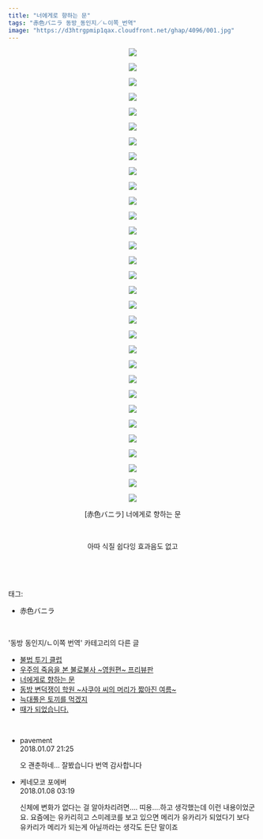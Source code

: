 ```yaml
---
title: "너에게로 향하는 문"
tags: "赤色バニラ 동방_동인지／ㄴ이쪽_번역"
image: "https://d3htrgpmip1qax.cloudfront.net/ghap/4096/001.jpg"
---
```

<div class="article">
<p style="text-align: center; clear: none; float: none;"><img src="{{ site.imgserver5 }}/ghap/4096/001.jpg"/></p>
<p style="text-align: center; clear: none; float: none;"><img src="{{ site.imgserver5 }}/ghap/4096/002.jpg"/></p>
<p style="text-align: center; clear: none; float: none;"><img src="{{ site.imgserver5 }}/ghap/4096/003.jpg"/></p>
<p style="text-align: center; clear: none; float: none;"><img src="{{ site.imgserver5 }}/ghap/4096/004.jpg"/></p>
<p style="text-align: center; clear: none; float: none;"><img src="{{ site.imgserver5 }}/ghap/4096/005.jpg"/></p>
<p style="text-align: center; clear: none; float: none;"><img src="{{ site.imgserver5 }}/ghap/4096/006.jpg"/></p>
<p style="text-align: center; clear: none; float: none;"><img src="{{ site.imgserver5 }}/ghap/4096/007.jpg"/></p>
<p style="text-align: center; clear: none; float: none;"><img src="{{ site.imgserver5 }}/ghap/4096/008.jpg"/></p>
<p style="text-align: center; clear: none; float: none;"><img src="{{ site.imgserver5 }}/ghap/4096/009.jpg"/></p>
<p style="text-align: center; clear: none; float: none;"><img src="{{ site.imgserver5 }}/ghap/4096/010.jpg"/></p>
<p style="text-align: center; clear: none; float: none;"><img src="{{ site.imgserver5 }}/ghap/4096/011.jpg"/></p>
<p style="text-align: center; clear: none; float: none;"><img src="{{ site.imgserver5 }}/ghap/4096/012.jpg"/></p>
<p style="text-align: center; clear: none; float: none;"><img src="{{ site.imgserver5 }}/ghap/4096/013.jpg"/></p>
<p style="text-align: center; clear: none; float: none;"><img src="{{ site.imgserver5 }}/ghap/4096/014.jpg"/></p>
<p style="text-align: center; clear: none; float: none;"><img src="{{ site.imgserver5 }}/ghap/4096/015.jpg"/></p>
<p style="text-align: center; clear: none; float: none;"><img src="{{ site.imgserver5 }}/ghap/4096/016.jpg"/></p>
<p style="text-align: center; clear: none; float: none;"><img src="{{ site.imgserver5 }}/ghap/4096/017.jpg"/></p>
<p style="text-align: center; clear: none; float: none;"><img src="{{ site.imgserver5 }}/ghap/4096/018.jpg"/></p>
<p style="text-align: center; clear: none; float: none;"><img src="{{ site.imgserver5 }}/ghap/4096/019.jpg"/></p>
<p style="text-align: center; clear: none; float: none;"><img src="{{ site.imgserver5 }}/ghap/4096/020.jpg"/></p>
<p style="text-align: center; clear: none; float: none;"><img src="{{ site.imgserver5 }}/ghap/4096/021.jpg"/></p>
<p style="text-align: center; clear: none; float: none;"><img src="{{ site.imgserver5 }}/ghap/4096/022.jpg"/></p>
<p style="text-align: center; clear: none; float: none;"><img src="{{ site.imgserver5 }}/ghap/4096/023.jpg"/></p>
<p style="text-align: center; clear: none; float: none;"><img src="{{ site.imgserver5 }}/ghap/4096/024.jpg"/></p>
<p style="text-align: center; clear: none; float: none;"><img src="{{ site.imgserver5 }}/ghap/4096/025.jpg"/></p>
<p style="text-align: center; clear: none; float: none;"><img src="{{ site.imgserver5 }}/ghap/4096/026.jpg"/></p>
<p style="text-align: center; clear: none; float: none;"><img src="{{ site.imgserver5 }}/ghap/4096/027.jpg"/></p>
<p style="text-align: center; clear: none; float: none;"><img src="{{ site.imgserver5 }}/ghap/4096/028.jpg"/></p>
<p style="text-align: center; clear: none; float: none;"><img src="{{ site.imgserver5 }}/ghap/4096/029.jpg"/></p>
<p style="text-align: center; clear: none; float: none;"><img src="{{ site.imgserver5 }}/ghap/4096/030.jpg"/></p>
<p style="text-align: center; clear: none; float: none;"><img src="{{ site.imgserver5 }}/ghap/4096/031.jpg"/></p>
<p style="text-align: center; clear: none; float: none;">[赤色バニラ] 너에게로 향하는 문</p>
<p style="text-align: center; clear: none; float: none;"><br/></p>
<p style="text-align: center; clear: none; float: none;">아따 식질 쉽다잉 효과음도 없고</p>
<p><br/></p>
</div><br/>
<div class="tagTrail">
<p>태그: </p>
<ul>
<li>赤色バニラ</li>
</ul>
</div><br/>
<div class="another">
<p>'동방 동인지/ㄴ이쪽 번역' 카테고리의 다른 글</p>
<ul>
<li><a href="/ghap_4098">불법 투기 클럽</a></li>
<li><a href="/ghap_4097">우주의 죽음을 본 불로불사 ~영원편~ 프리뷰판</a></li>
<li><a href="/ghap_4096">너에게로 향하는 문</a></li>
<li><a href="/ghap_4095">동방 변덕쟁이 학원 ~사쿠야 씨의 머리가 짧아진 여름~</a></li>
<li><a href="/ghap_4088">늑대풀은 토끼를 먹겠지</a></li>
<li><a href="/ghap_4082">때가 되었습니다.</a></li>
</ul>
</div><br/>
<div class="cb_module cb_fluid">
<div class="cb_wrt cb_profile">
<div class="comment">
<ul>
<li class="cb_thumb_off" id="comment15168702">
<div class="cb_comment_area">
<div class="cb_info_area">
<div class="cb_section">
<span class="cb_nick_name">pavement</span>
</div>
<div class="cb_section">
<span class="cb_date">2018.01.07 21:25 </span>
</div>
</div>
<div class="cb_dsc_comment">
<p class="cb_dsc">
											오 괜춘하네... 잘봤습니다 번역 감사합니다
										</p>
</div>
</div></li>
<li class="cb_thumb_off" id="comment15168918">
<div class="cb_comment_area">
<div class="cb_info_area">
<div class="cb_section">
<span class="cb_nick_name">케네모코 포에버</span>
</div>
<div class="cb_section">
<span class="cb_date">2018.01.08 03:19 </span>
</div>
</div>
<div class="cb_dsc_comment">
<p class="cb_dsc">
											신체에 변화가 없다는 걸 알아차리려면.... 띠용....하고 생각했는데 이런 내용이었군요. 요즘에는 유카리히고 스미레코를 보고 있으면 메리가 유카리가 되었다기 보다 유카리가 메리가 되는게 아닐까라는 생각도 든단 말이죠
										</p>
</div>
</div></li>
</ul>
</div>
</div><!-- commentList close -->
</div><br/>
